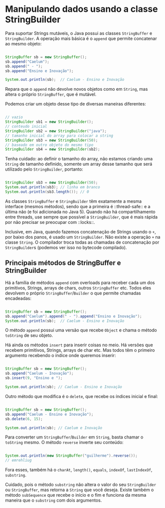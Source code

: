# Manipulando dados usando a classe StringBuilder

Para suportar Strings mutáveis, o Java possui as classes `StringBuffer` e `StringBuilder`. 
A operação mais básica é o `append` que permite concatenar ao mesmo objeto:

```java

StringBuffer sb = new StringBuffer();
sb.append("Caelum");
sb.append(" - ");
sb.append("Ensino e Inovação");

System.out.println(sb);  // Caelum - Ensino e Inovação
```

Repara que o `append` não devolve novos objetos como em `String`, mas altera o próprio `StringBuffer`, que é mutável.

Podemos criar um objeto desse tipo de diversas maneiras diferentes:

```java

// vazio
StringBuilder sb1 = new StringBuilder(); 
// conteudo inicial
StringBuilder sb2 = new StringBuilder("java"); 
// tamanho inicial do array para colocar a string
StringBuilder sb3 = new StringBuilder(50); 
// baseado em outro objeto do mesmo tipo
StringBuilder sb4 = new StringBuilder(sb2);
```

Tenha cuidado: ao definir o tamanho do array, não estamos criando uma `String` de tamanho definido, 
somente um array desse tamanho que será utilizado pelo `StringBuilder`, portanto:

```java

StringBuilder sb3 = new StringBuilder(50);
System.out.println(sb3); // linha em branco
System.out.println(sb3.length()); // 0
```

As classes `StringBuffer` e `StringBuilder` têm exatamente a mesma interface (mesmos métodos), 
sendo que a primeira é ::thread-safe:: e a última não (e foi adicionada no Java 5). 
Quando não há compartilhamento entre threads, use sempre que possível a `StringBuilder`, 
que é mais rápida por não precisar se preocupar com ::locks::.

Inclusive, em Java, quando fazemos concatenação de Strings usando o `+`, por baixo dos panos, é usado um `StringBuilder`. 
Não existe a operação `+` na classe `String`. O compilador troca todas as chamadas de concatenação 
por `StringBuilder`s (podemos ver isso no bytecode compilado).

## Principais métodos de StringBuffer e StringBuilder

Há a família de métodos `append` com overloads para receber cada um dos primitivos, Strings, arrays de chars, 
outros `StringBuffer` etc. Todos eles devolvem o próprio `StringBuffer`/`Builder` o que permite chamadas encadeadas:

```java

StringBuffer sb = new StringBuffer();
sb.append("Caelum").append(" - ").append("Ensino e Inovação");
System.out.println(sb);  // Caelum - Ensino e Inovação
```

O método `append` possui uma versão que recebe `Object` e chama o método `toString` de seu objeto.

Há ainda os métodos `insert` para inserir coisas no meio. 
Há versões que recebem primitivos, Strings, arrays de char etc. 
Mas todos têm o primeiro argumento recebendo o índice onde queremos inserir:

```java

StringBuffer sb = new StringBuffer();
sb.append("Caelum - Inovação");
sb.insert(9, "Ensino e ");

System.out.println(sb); // Caelum - Ensino e Inovação
```

Outro método que modifica é o `delete`, que recebe os índices inicial e final:

```java

StringBuffer sb = new StringBuffer();
sb.append("Caelum - Ensino e Inovação");
sb.delete(6, 15);

System.out.println(sb); // Caelum e Inovação
```

Para converter um `StringBuffer`/`Builder` em `String`, basta chamar o `toString` mesmo. 
O método `reverse` inverte seu conteúdo:

```java

System.out.println(new StringBuffer("guilherme").reverse());
// emrehliug
```

Fora esses, também há o `charAt`, `length()`, `equals`, `indexOf`, `lastIndexOf`, `substring`.

Cuidado, pois o método `substring` não altera o valor do seu `StringBuilder` ou `StringBuffer`, 
mas retorna a `String` que você deseja. Existe também o método `subSequence` que recebe o início
e o fim e funciona da mesma maneira que o `substring` com dois argumentos.